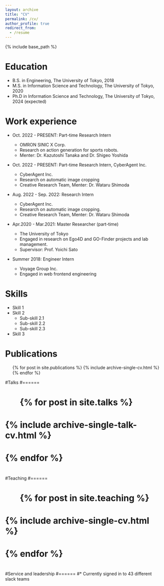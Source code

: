 ```yaml
---
layout: archive
title: "CV"
permalink: /cv/
author_profile: true
redirect_from:
  - /resume
---
```


{% include base_path %}

Education
======
* B.S. in Engineering, The University of Tokyo, 2018
* M.S. in Information Science and Technology, The University of Tokyo, 2020
* Ph.D in Information Science and Technology, The University of Tokyo, 2024 (expected)

Work experience
======
* Oct. 2022 - PRESENT: Part-time Research Intern 
  * OMRON SINIC X Corp.
  * Research on action generation for sports robots.
  * Menter: Dr. Kazutoshi Tanaka and Dr. Shigeo Yoshida

* Oct. 2022 - PRESENT: Part-time Research Intern, CyberAgent Inc. 
  * CyberAgent Inc.
  * Research on automatic image cropping
  * Creative Research Team, Menter: Dr. Wataru Shimoda

* Aug. 2022 - Sep. 2022: Research Intern
  * CyberAgent Inc. 
  * Research on automatic image cropping.
  * Creative Research Team, Menter: Dr. Wataru Shimoda
 
* Apr.2020 - Mar.2021: Master Researcher (part-time)
  * The University of Tokyo
  * Engaged in research on Ego4D and GO-Finder projects and lab management.
  * Supervisor: Prof. Yoichi Sato
  
* Summer 2018: Engineer Intern
  * Voyage Group Inc.
  * Engaged in web frontend engineering
  
Skills
======
* Skill 1
* Skill 2
  * Sub-skill 2.1
  * Sub-skill 2.2
  * Sub-skill 2.3
* Skill 3

Publications
======
  <ul>{% for post in site.publications %}
    {% include archive-single-cv.html %}
  {% endfor %}</ul>
  
#Talks
#======
#  <ul>{% for post in site.talks %}
#    {% include archive-single-talk-cv.html %}
#  {% endfor %}</ul>
#  
#Teaching
#======
#  <ul>{% for post in site.teaching %}
#    {% include archive-single-cv.html %}
#  {% endfor %}</ul>
#  
#Service and leadership
#======
#* Currently signed in to 43 different slack teams
